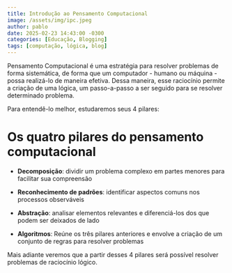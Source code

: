 ```yaml
---
title: Introdução ao Pensamento Computacional
image: /assets/img/ipc.jpeg
author: pablo
date: 2025-02-23 14:43:00 -0300
categories: [Educação, Blogging]
tags: [computação, lógica, blog]
---
```


Pensamento Computacional é uma estratégia para resolver problemas de forma sistemática, de forma que um computador - humano ou máquina - possa realizá-lo de maneira efetiva. Dessa maneira, esse raciocínio permite a criação de uma lógica, um passo-a-passo a ser seguido para se resolver determinado problema.

Para entendê-lo melhor, estudaremos seus 4 pilares:

# Os quatro pilares do pensamento computacional 

* **Decomposição**: dividir um problema complexo em partes menores para facilitar sua compreensão

* **Reconhecimento de padrões**: identificar aspectos comuns nos processos observáveis

* **Abstração**: analisar elementos relevantes e diferenciá-los dos que podem ser deixados de lado

* **Algoritmos**: Reúne os três pilares anteriores e envolve a criação de um conjunto de regras para resolver problemas

Mais adiante veremos que a partir desses 4 pilares será possível resolver problemas de raciocínio lógico.



